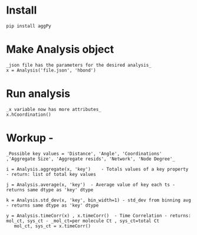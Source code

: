 # **Install**
   	pip install aggPy

# **Make Analysis object**
	_json file has the parameters for the desired analysis_
	x = Analysis('file.json', 'hbond')

# **Run analysis**
   	_x variable now has more attributes_
	x.hCoordination()

# **Workup** -
   	_Possible key values = 'Distance', 'Angle', 'Coordinations' ,'Aggregate Size', 'Aggregate resids', 'Network', 'Node Degree'_
	
	i = Analysis.aggregate(x, 'key')	- Totals values of a key property - return: list of total key values 
				  	
	j = Analysis.average(x, 'key')	- Average value of key each ts - returns same dtype as 'key' dtype

	k = Analysis.std_dev(x, 'key', bin_width=1)	- std_dev from binning avg - returns same dtype as 'key' dtype

	y = Analysis.timeCorr(x) , x.timeCorr()	 - Time Correlation - returns: mol_ct, sys_ct - _mol_ct=per molecule Ct , sys_ct=total Ct	
	   mol_ct, sys_ct = x.timeCorr()
   

